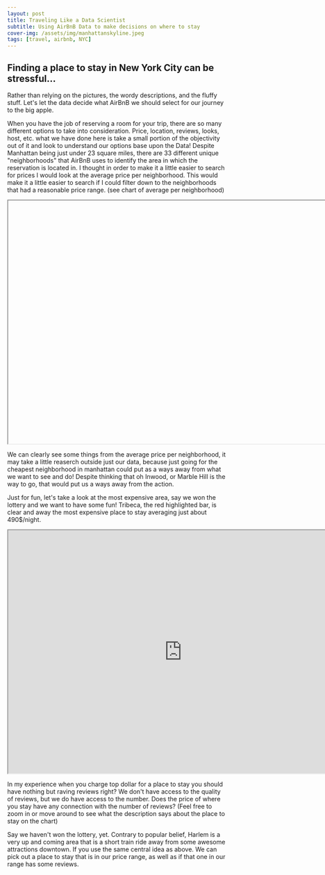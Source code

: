 ```yaml
---
layout: post
title: Traveling Like a Data Scientist
subtitle: Using AirBnB Data to make decisions on where to stay
cover-img: /assets/img/manhattanskyline.jpeg
tags: [travel, airbnb, NYC]
---
```


## Finding a place to stay in New York City can be stressful...

Rather than relying on the pictures, the wordy descriptions, and the fluffy stuff. Let's let the data decide what AirBnB we should select for our journey to the big apple. 

When you have the job of reserving a room for your trip, there are so many different options to take into consideration. Price, location, reviews, looks, host, etc. what we have done here is take a small portion of the objectivity out of it and look to understand our options base upon the Data!
Despite Manhattan being just under 23 square miles, there are 33 different unique "neighborhoods" that AirBnB uses to identify the area in which the reservation is located in. I thought in order to make it a little easier to search for prices I would look at the average price per neighborhood. This would make it a little easier to search if I could filter down to the neighborhoods that had a reasonable price range. (see chart of average per neighborhood)

<iframe src="" width="800" height="560"> </iframe>

We can clearly see some things from the average price per neighborhood, it may take a little reaserch outside just our data, because just going for the cheapest neighborhood in manhattan could put as a ways away from what we want to see and do! Despite thinking that oh Inwood, or Marble Hill is the way to go, that would put us a ways away from the action.

Just for fun, let's take a look at the most expensive area, say we won the lottery and we want to have some fun! Tribeca, the red highlighted bar, is clear and away the most expensive place to stay averaging just about 490$/night.

<iframe src="https://raw.githubusercontent.com/trevorwjames/trevorwjames.github.io/master/tribecreviewsprice.html" width="800" height="560"> </iframe>

In my experience when you charge top dollar for a place to stay you should have nothing but raving reviews right? We don't have access to the quality of reviews, but we do have access to the number. Does the price of where you stay have any connection with the number of reviews? (Feel free to zoom in or move around to see what the description says about the place to stay on the chart)

Say we haven't won the lottery, yet. Contrary to popular belief, Harlem is a very up and coming area that is a short train ride away from some awesome attractions downtown. If you use the same central idea as above. We can pick out a place to stay that is in our price range, as well as if that one in our range has some reviews. 


